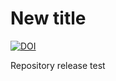 # New title

[![DOI](https://zenodo.org/badge/289232470.svg)](https://zenodo.org/badge/latestdoi/289232470)

Repository release test
